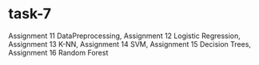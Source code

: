# task-7
Assignment 11 DataPreprocessing,
Assignment 12 Logistic Regression,
Assignment 13 K-NN,
Assignment 14 SVM,
Assignment 15 Decision Trees,
Assignment 16 Random Forest

